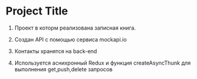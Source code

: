 
# Project Title

1. Проект в которм реализована записная книга.

2. Создан API с помощью сервиса mockapi.io

3. Контакты хранятся на back-end

4. Используется аснихронный Redux и функция createAsyncThunk для выполнения get,push,delete запросов


